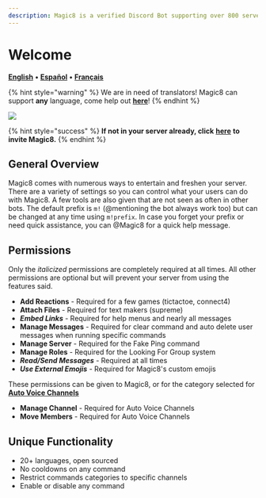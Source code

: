 ```yaml
---
description: Magic8 is a verified Discord Bot supporting over 800 servers
---
```


# Welcome

[**English**](https://docs.magic8.xyz/v/en/) **•** [**Español**](https://docs.magic8.xyz/v/es/) **•** [**Français**](https://docs.magic8.xyz/v/fr/)

{% hint style="warning" %}
We are in need of translators! Magic8 can support **any** language, come help out [**here**](info/languages.md)!
{% endhint %}

![](https://top.gg/api/widget/484148705507934208.svg)

{% hint style="success" %}
**If not in your server already, click** [**here**](https://discord.com/oauth2/authorize?client_id=484148705507934208&scope=bot%20applications.commands&permissions=1896344688) **to invite Magic8.**
{% endhint %}

## General Overview

Magic8 comes with numerous ways to entertain and freshen your server. There are a variety of settings so you can control what your users can do with Magic8. A few tools are also given that are not seen as often in other bots. The default prefix is `m!` \(@mentioning the bot always work too\) but can be changed at any time using `m!prefix`. In case you forget your prefix or need quick assistance, you can @Magic8 for a quick help message.

## Permissions

Only the _italicized_ permissions are completely required at all times. All other permissions are optional but will prevent your server from using the features said.

* **Add Reactions** - Required for a few games \(tictactoe, connect4\)
* **Attach Files** - Required for text makers \(supreme\)
* _**Embed Links**_ - Required for help menus and nearly all messages
* **Manage Messages** - Required for clear command and auto delete user messages when running specific commands
* **Manage Server** - Required for the Fake Ping command
* **Manage Roles** - Required for the Looking For Group system
* _**Read/Send Messages**_ - Required at all times
* _**Use External Emojis**_ - Required for Magic8's custom emojis

These permissions can be given to Magic8, or for the category selected for [**Auto Voice Channels**](commands/administrator/#auto-voice-channels)

* **Manage Channel** - Required for Auto Voice Channels
* **Move Members** - Required for Auto Voice Channels

## Unique Functionality

* 20+ languages, open sourced
* No cooldowns on any command
* Restrict commands categories to specific channels
* Enable or disable any command

